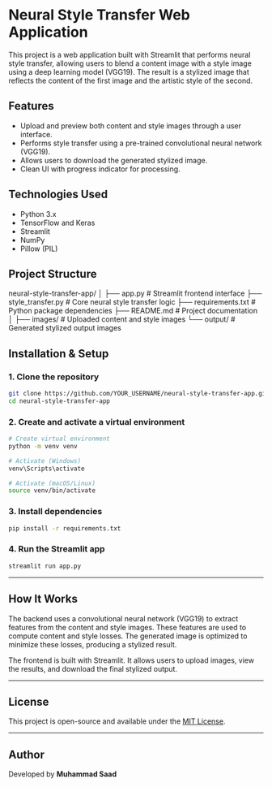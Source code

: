 # Neural Style Transfer Web Application

This project is a web application built with Streamlit that performs neural style transfer, allowing users to blend a content image with a style image using a deep learning model (VGG19). The result is a stylized image that reflects the content of the first image and the artistic style of the second.

## Features

- Upload and preview both content and style images through a user interface.
- Performs style transfer using a pre-trained convolutional neural network (VGG19).
- Allows users to download the generated stylized image.
- Clean UI with progress indicator for processing.

## Technologies Used

- Python 3.x
- TensorFlow and Keras
- Streamlit
- NumPy
- Pillow (PIL)

## Project Structure

neural-style-transfer-app/
│
├── app.py # Streamlit frontend interface
├── style_transfer.py # Core neural style transfer logic
├── requirements.txt # Python package dependencies
├── README.md # Project documentation
│
├── images/ # Uploaded content and style images
└── output/ # Generated stylized output images


## Installation & Setup

### 1. Clone the repository

```bash
git clone https://github.com/YOUR_USERNAME/neural-style-transfer-app.git
cd neural-style-transfer-app
````

### 2. Create and activate a virtual environment

```bash
# Create virtual environment
python -m venv venv

# Activate (Windows)
venv\Scripts\activate

# Activate (macOS/Linux)
source venv/bin/activate
```

### 3. Install dependencies

```bash
pip install -r requirements.txt
```

### 4. Run the Streamlit app

```bash
streamlit run app.py
```

---

## How It Works

The backend uses a convolutional neural network (VGG19) to extract features from the content and style images. These features are used to compute content and style losses. The generated image is optimized to minimize these losses, producing a stylized result.

The frontend is built with Streamlit. It allows users to upload images, view the results, and download the final stylized output.

---

## License

This project is open-source and available under the [MIT License](LICENSE).

---

## Author

Developed by **Muhammad Saad**

